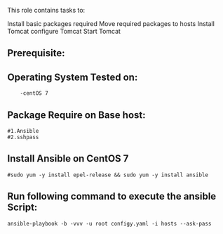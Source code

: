 This role contains tasks to:

Install basic packages required
	Move required packages to hosts
	Install Tomcat
	configure Tomcat
	Start Tomcat
	
Prerequisite:
--
Operating System Tested on:
-
        -centOS 7
Package Require on Base host:
-
	#1.Ansible
	#2.sshpass
Install Ansible on CentOS 7
--
	#sudo yum -y install epel-release && sudo yum -y install ansible

Run following command to execute the ansible Script: 
--
	ansible-playbook -b -vvv -u root configy.yaml -i hosts --ask-pass


